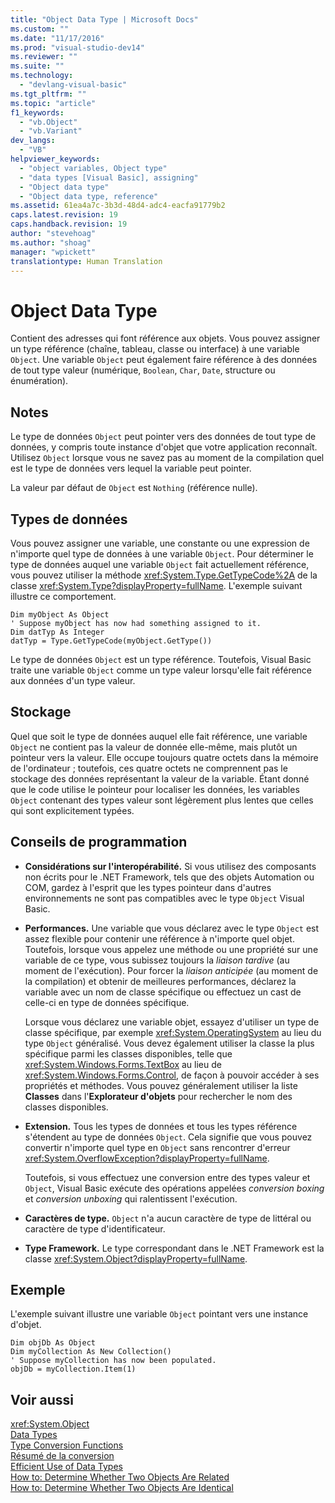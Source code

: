 ```yaml
---
title: "Object Data Type | Microsoft Docs"
ms.custom: ""
ms.date: "11/17/2016"
ms.prod: "visual-studio-dev14"
ms.reviewer: ""
ms.suite: ""
ms.technology: 
  - "devlang-visual-basic"
ms.tgt_pltfrm: ""
ms.topic: "article"
f1_keywords: 
  - "vb.Object"
  - "vb.Variant"
dev_langs: 
  - "VB"
helpviewer_keywords: 
  - "object variables, Object type"
  - "data types [Visual Basic], assigning"
  - "Object data type"
  - "Object data type, reference"
ms.assetid: 61ea4a7c-3b3d-48d4-adc4-eacfa91779b2
caps.latest.revision: 19
caps.handback.revision: 19
author: "stevehoag"
ms.author: "shoag"
manager: "wpickett"
translationtype: Human Translation
---
```

# Object Data Type
Contient des adresses qui font référence aux objets.  Vous pouvez assigner un type référence \(chaîne, tableau, classe ou interface\) à une variable `Object`.  Une variable `Object` peut également faire référence à des données de tout type valeur \(numérique, `Boolean`, `Char`, `Date`, structure ou énumération\).  
  
## Notes  
 Le type de données `Object` peut pointer vers des données de tout type de données, y compris toute instance d'objet que votre application reconnaît.  Utilisez `Object` lorsque vous ne savez pas au moment de la compilation quel est le type de données vers lequel la variable peut pointer.  
  
 La valeur par défaut de `Object` est `Nothing` \(référence nulle\).  
  
## Types de données  
 Vous pouvez assigner une variable, une constante ou une expression de n'importe quel type de données à une variable `Object`.  Pour déterminer le type de données auquel une variable `Object` fait actuellement référence, vous pouvez utiliser la méthode <xref:System.Type.GetTypeCode%2A> de la classe <xref:System.Type?displayProperty=fullName>.  L'exemple suivant illustre ce comportement.  
  
```  
Dim myObject As Object  
' Suppose myObject has now had something assigned to it.  
Dim datTyp As Integer  
datTyp = Type.GetTypeCode(myObject.GetType())  
```  
  
 Le type de données `Object` est un type référence.  Toutefois, Visual Basic traite une variable `Object` comme un type valeur lorsqu'elle fait référence aux données d'un type valeur.  
  
## Stockage  
 Quel que soit le type de données auquel elle fait référence, une variable `Object` ne contient pas la valeur de donnée elle\-même, mais plutôt un pointeur vers la valeur.  Elle occupe toujours quatre octets dans la mémoire de l'ordinateur ; toutefois, ces quatre octets ne comprennent pas le stockage des données représentant la valeur de la variable.  Étant donné que le code utilise le pointeur pour localiser les données, les variables `Object` contenant des types valeur sont légèrement plus lentes que celles qui sont explicitement typées.  
  
## Conseils de programmation  
  
-   **Considérations sur l'interopérabilité.** Si vous utilisez des composants non écrits pour le .NET Framework, tels que des objets Automation ou COM, gardez à l'esprit que les types pointeur dans d'autres environnements ne sont pas compatibles avec le type `Object` Visual Basic.  
  
-   **Performances.** Une variable que vous déclarez avec le type `Object` est assez flexible pour contenir une référence à n'importe quel objet.  Toutefois, lorsque vous appelez une méthode ou une propriété sur une variable de ce type, vous subissez toujours la *liaison tardive* \(au moment de l'exécution\).  Pour forcer la *liaison anticipée* \(au moment de la compilation\) et obtenir de meilleures performances, déclarez la variable avec un nom de classe spécifique ou effectuez un cast de celle\-ci en type de données spécifique.  
  
     Lorsque vous déclarez une variable objet, essayez d'utiliser un type de classe spécifique, par exemple <xref:System.OperatingSystem> au lieu du type `Object` généralisé.  Vous devez également utiliser la classe la plus spécifique parmi les classes disponibles, telle que <xref:System.Windows.Forms.TextBox> au lieu de <xref:System.Windows.Forms.Control>, de façon à pouvoir accéder à ses propriétés et méthodes.  Vous pouvez généralement utiliser la liste **Classes** dans l'**Explorateur d'objets** pour rechercher le nom des classes disponibles.  
  
-   **Extension.** Tous les types de données et tous les types référence s'étendent au type de données `Object`.  Cela signifie que vous pouvez convertir n'importe quel type en `Object` sans rencontrer d'erreur <xref:System.OverflowException?displayProperty=fullName>.  
  
     Toutefois, si vous effectuez une conversion entre des types valeur et `Object`, Visual Basic exécute des opérations appelées *conversion boxing* et *conversion unboxing* qui ralentissent l'exécution.  
  
-   **Caractères de type.**  `Object` n'a aucun caractère de type de littéral ou caractère de type d'identificateur.  
  
-   **Type Framework.** Le type correspondant dans le .NET Framework est la classe <xref:System.Object?displayProperty=fullName>.  
  
## Exemple  
 L'exemple suivant illustre une variable `Object` pointant vers une instance d'objet.  
  
```  
Dim objDb As Object  
Dim myCollection As New Collection()  
' Suppose myCollection has now been populated.  
objDb = myCollection.Item(1)  
```  
  
## Voir aussi  
 <xref:System.Object>   
 [Data Types](../../../visual-basic/language-reference/data-types/data-type-summary.md)   
 [Type Conversion Functions](../../../visual-basic/language-reference/functions/type-conversion-functions.md)   
 [Résumé de la conversion](../../../visual-basic/language-reference/keywords/conversion-summary.md)   
 [Efficient Use of Data Types](../../../visual-basic/programming-guide/language-features/data-types/efficient-use-of-data-types.md)   
 [How to: Determine Whether Two Objects Are Related](../../../visual-basic/programming-guide/language-features/variables/how-to-determine-whether-two-objects-are-related.md)   
 [How to: Determine Whether Two Objects Are Identical](../../../visual-basic/programming-guide/language-features/variables/how-to-determine-whether-two-objects-are-identical.md)